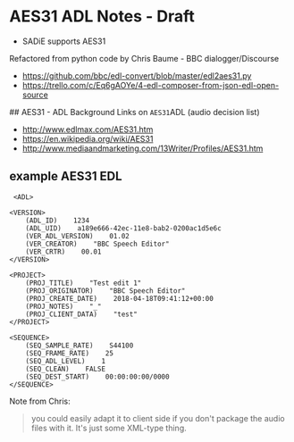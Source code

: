 # AES31 ADL Notes - Draft

- SADiE supports AES31

Refactored from python code by Chris Baume - BBC dialogger/Discourse 
 * https://github.com/bbc/edl-convert/blob/master/edl2aes31.py
 * https://trello.com/c/Eq6gAOYe/4-edl-composer-from-json-edl-open-source

## AES31 - ADL
Background Links on `AES31`ADL (audio decision list)
* http://www.edlmax.com/AES31.htm
* https://en.wikipedia.org/wiki/AES31
* http://www.mediaandmarketing.com/13Writer/Profiles/AES31.htm


## example AES31 EDL 
 
```
 <ADL>

<VERSION>
    (ADL_ID)    1234
    (ADL_UID)    a189e666-42ec-11e8-bab2-0200ac1d5e6c
    (VER_ADL_VERSION)    01.02
    (VER_CREATOR)    "BBC Speech Editor"
    (VER_CRTR)    00.01
</VERSION>

<PROJECT>
    (PROJ_TITLE)    "Test edit 1"
    (PROJ_ORIGINATOR)    "BBC Speech Editor"
    (PROJ_CREATE_DATE)    2018-04-18T09:41:12+00:00
    (PROJ_NOTES)    "_"
    (PROJ_CLIENT_DATA)    "test"
</PROJECT>

<SEQUENCE>
    (SEQ_SAMPLE_RATE)    S44100
    (SEQ_FRAME_RATE)    25
    (SEQ_ADL_LEVEL)    1
    (SEQ_CLEAN)    FALSE
    (SEQ_DEST_START)    00:00:00:00/0000
</SEQUENCE>
```

Note from Chris: 
> you could easily adapt it to client side if you don't package the audio files with it. It's just some XML-type thing.
 